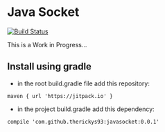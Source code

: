 # Java Socket

[![Build Status](https://travis-ci.org/therickys93/javasocket.svg?branch=master)](https://travis-ci.org/therickys93/javasocket)

This is a Work in Progress...

## Install using gradle

* in the root build.gradle file add this repository:

```
maven { url 'https://jitpack.io' }
```

* in the project build.gradle add this dependency:

```
compile 'com.github.therickys93:javasocket:0.0.1'
```
